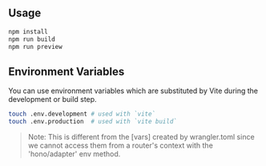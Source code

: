 ## Usage

```bash
npm install
npm run build
npm run preview
```

## Environment Variables

You can use environment variables which are substituted by Vite during the development or build step.

```bash
touch .env.development # used with `vite`
touch .env.production  # used with `vite build`
```

> Note: This is different from the [vars] created by wrangler.toml since we cannot access them from a router's context with the 'hono/adapter' env method.
